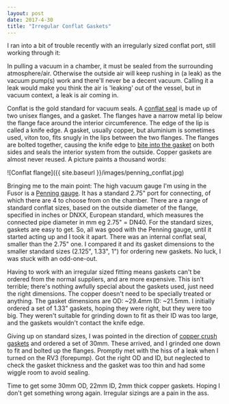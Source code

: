 ```yaml
---
layout: post
date: 2017-4-30
title: "Irregular Conflat Gaskets"
---
```


I ran into a bit of trouble recently with an irregularly sized conflat port, still working through it:

In pulling a vacuum in a chamber, it must be sealed from the surrounding atmosphere/air.  Otherwise the outside air will keep rushing in (a leak) as the vacuum pump(s) work and there'll never be a decent vacuum.  Calling it a leak would make you think the air is 'leaking' out of the vessel, but in vacuum context, a leak is air coming in.

Conflat is the gold standard for vacuum seals.  A [conflat seal](http://www.lesker.com/newweb/flanges/flanges_technicalnotes_conflat_1.cfm) is made up of two unisex flanges, and a gasket.  The flanges have a narrow metal lip below the flange face around the interior circumference.  The edge of the lip is called a knife edge.  A gasket, usually copper, but aluminium is sometimes used, viton too, fits snugly in the lips between the two flanges.  The flanges are bolted together, causing the knife edge to [bite into the gasket](http://www.mtm-inc.com/av-20150331-how-a-cf-knife-edge-seal-works.html) on both sides and seals the interior system from the outside.  Copper gaskets are almost never reused.  A picture paints a thousand words:

![Conflat flange]({{ site.baseurl }}/images/penning_conflat.jpg)

Bringing me to the main point:  The high vacuum gauge I'm using in the Fusor is a [Penning gauge](https://cds.cern.ch/record/455555/files/p75.pdf).  It has a standard 2.75" port for connecting, of which there are 4 to choose from on the chamber.  There are a range of standard conflat sizes, based on the outside diameter of the flange, specified in inches or DNXX, European standard, which measures the connected pipe diameter in mm eg 2.75" = DN40.  For the standard sizes, gaskets are easy to get.  So, all was good with the Penning gauge, until it started acting up and I took it apart.  There was an internal conflat seal, smaller than the 2.75" one.  I compared it and its gasket dimensions to the smaller standard sizes (2.125", 1.33", 1") for ordering new gaskets.  No luck, I was stuck with an odd-one-out.  

Having to work with an irregular sized fitting means gaskets can't be ordered from the normal suppliers, and are more expensive.  This isn't terrible; there's nothing awfully special about the gaskets used, just need the right dimensions.  The copper doesn't need to be specially treated or anything.  The gasket dimensions are OD: ~29.4mm  ID: ~21.5mm.  I initially ordered a set of 1.33" gaskets, hoping they were right, but they were too big.  They weren't suitable for grinding down to fit as their ID was too large, and the gaskets wouldn't contact the knife edge.

Giving up on standard sizes, I was pointed in the direction of [copper crush gaskets](http://www.ebay.com/bhp/copper-crush-washers) and ordered a set of 30mm.  These arrived, and I grinded one down to fit and bolted up the flanges.  Promptly met with the hiss of a leak when I turned on the RV3 (forepump).  Got the right OD and ID, but neglected to check the gasket thickness and the gasket was too thin and had some wiggle room to avoid sealing.  

Time to get some 30mm OD, 22mm ID, 2mm thick copper gaskets.  Hoping I don't get something wrong again.  Irregular sizings are a pain in the ass.
